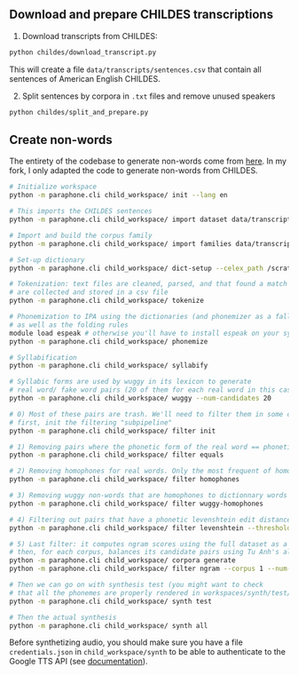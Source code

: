 ## Download and prepare CHILDES transcriptions

1) Download transcripts from CHILDES:

```bash
python childes/download_transcript.py
```

This will create a file `data/transcripts/sentences.csv` that contain all sentences of American English CHILDES.

2) Split sentences by corpora in `.txt` files and remove unused speakers

```bash
python childes/split_and_prepare.py
```

## Create non-words

The entirety of the codebase to generate non-words come from [here](https://gitlab.cognitive-ml.fr/htiteux/paraphone).
In my fork, I only adapted the code to generate non-words from CHILDES.

```bash
# Initialize workspace
python -m paraphone.cli child_workspace/ init --lang en

# This imports the CHILDES sentences
python -m paraphone.cli child_workspace/ import dataset data/transcripts/text/ --type childes --copy

# Import and build the corpus family
python -m paraphone.cli child_workspace/ import families data/transcripts/text/metadata.csv

# Set-up dictionary
python -m paraphone.cli child_workspace/ dict-setup --celex_path /scratch1/data/raw_data/CELEX2/english/epw/epw.cd

# Tokenization: text files are cleaned, parsed, and that found a match in the dictionaries
# are collected and stored in a csv file
python -m paraphone.cli child_workspace/ tokenize

# Phonemization to IPA using the dictionaries (and phonemizer as a fallback), 
# as well as the folding rules
module load espeak # otherwise you'll have to install espeak on your system
python -m paraphone.cli child_workspace/ phonemize

# Syllabification
python -m paraphone.cli child_workspace/ syllabify

# Syllabic forms are used by wuggy in its lexicon to generate
# real word/ fake word pairs (20 of them for each real word in this case)
python -m paraphone.cli child_workspace/ wuggy --num-candidates 20

# 0) Most of these pairs are trash. We'll need to filter them in some consecutive steps:
# first, init the filtering "subpipeline"
python -m paraphone.cli child_workspace/ filter init

# 1) Removing pairs where the phonetic form of the real word == phonetic form of fake word
python -m paraphone.cli child_workspace/ filter equals

# 2) Removing homophones for real words. Only the most frequent of homophone is kept
python -m paraphone.cli child_workspace/ filter homophones

# 3) Removing wuggy non-words that are homophones to dictionnary words
python -m paraphone.cli child_workspace/ filter wuggy-homophones

# 4) Filtering out pairs that have a phonetic levenshtein edit distance > 2
python -m paraphone.cli child_workspace/ filter levenshtein --threshold 2

# 5) Last filter: it computes ngram scores using the full dataset as a basis,
# then, for each corpus, balances its candidate pairs using Tu Anh's algorithm
python -m paraphone.cli child_workspace/ corpora generate
python -m paraphone.cli child_workspace/ filter ngram --corpus 1 --num-to-keep 10

# Then we can go on with synthesis test (you might want to check 
# that all the phonemes are properly rendered in workspaces/synth/test/
python -m paraphone.cli child_workspace/ synth test

# Then the actual synthesis
python -m paraphone.cli child_workspace/ synth all
```

Before synthetizing audio, you should make sure you have a file `credentials.json` in `child_workspace/synth` to be able to authenticate to the Google TTS API (see [documentation](https://cloud.google.com/docs/authentication)).